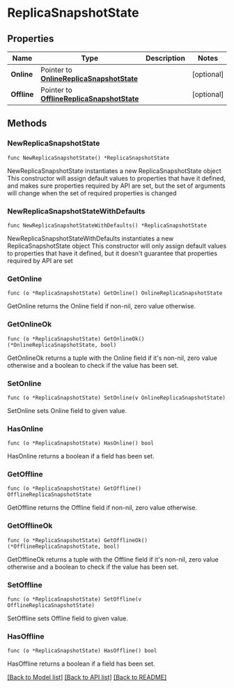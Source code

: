 # ReplicaSnapshotState

## Properties

Name | Type | Description | Notes
------------ | ------------- | ------------- | -------------
**Online** | Pointer to [**OnlineReplicaSnapshotState**](OnlineReplicaSnapshotState.md) |  | [optional] 
**Offline** | Pointer to [**OfflineReplicaSnapshotState**](OfflineReplicaSnapshotState.md) |  | [optional] 

## Methods

### NewReplicaSnapshotState

`func NewReplicaSnapshotState() *ReplicaSnapshotState`

NewReplicaSnapshotState instantiates a new ReplicaSnapshotState object
This constructor will assign default values to properties that have it defined,
and makes sure properties required by API are set, but the set of arguments
will change when the set of required properties is changed

### NewReplicaSnapshotStateWithDefaults

`func NewReplicaSnapshotStateWithDefaults() *ReplicaSnapshotState`

NewReplicaSnapshotStateWithDefaults instantiates a new ReplicaSnapshotState object
This constructor will only assign default values to properties that have it defined,
but it doesn't guarantee that properties required by API are set

### GetOnline

`func (o *ReplicaSnapshotState) GetOnline() OnlineReplicaSnapshotState`

GetOnline returns the Online field if non-nil, zero value otherwise.

### GetOnlineOk

`func (o *ReplicaSnapshotState) GetOnlineOk() (*OnlineReplicaSnapshotState, bool)`

GetOnlineOk returns a tuple with the Online field if it's non-nil, zero value otherwise
and a boolean to check if the value has been set.

### SetOnline

`func (o *ReplicaSnapshotState) SetOnline(v OnlineReplicaSnapshotState)`

SetOnline sets Online field to given value.

### HasOnline

`func (o *ReplicaSnapshotState) HasOnline() bool`

HasOnline returns a boolean if a field has been set.

### GetOffline

`func (o *ReplicaSnapshotState) GetOffline() OfflineReplicaSnapshotState`

GetOffline returns the Offline field if non-nil, zero value otherwise.

### GetOfflineOk

`func (o *ReplicaSnapshotState) GetOfflineOk() (*OfflineReplicaSnapshotState, bool)`

GetOfflineOk returns a tuple with the Offline field if it's non-nil, zero value otherwise
and a boolean to check if the value has been set.

### SetOffline

`func (o *ReplicaSnapshotState) SetOffline(v OfflineReplicaSnapshotState)`

SetOffline sets Offline field to given value.

### HasOffline

`func (o *ReplicaSnapshotState) HasOffline() bool`

HasOffline returns a boolean if a field has been set.


[[Back to Model list]](../README.md#documentation-for-models) [[Back to API list]](../README.md#documentation-for-api-endpoints) [[Back to README]](../README.md)


